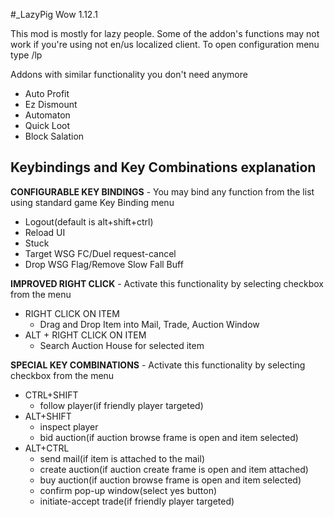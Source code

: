 #_LazyPig Wow 1.12.1 

This mod is mostly for lazy people.
Some of the addon's functions may not work if you're using not en/us localized client.
To open configuration menu type /lp

Addons with similar functionality you don't need anymore
- Auto Profit
- Ez Dismount
- Automaton
- Quick Loot
- Block Salation

## Keybindings and Key Combinations explanation 

**CONFIGURABLE KEY BINDINGS** - You may bind any function from the list using standard game Key Binding menu
- Logout(default is alt+shift+ctrl)
- Reload UI
- Stuck
- Target WSG FC/Duel request-cancel
- Drop WSG Flag/Remove Slow Fall Buff

**IMPROVED RIGHT CLICK** - Activate this functionality by selecting checkbox from the menu
- RIGHT CLICK ON ITEM
  - Drag and Drop Item into Mail, Trade, Auction Window
- ALT + RIGHT CLICK ON ITEM
  - Search Auction House for selected item

**SPECIAL KEY COMBINATIONS** - Activate this functionality by selecting checkbox from the menu
- CTRL+SHIFT
  - follow player(if friendly player targeted)
- ALT+SHIFT
  - inspect player
  - bid auction(if auction browse frame is open and item selected)
- ALT+CTRL
  - send mail(if item is attached to the mail)
  - create auction(if auction create frame is open and item attached)
  - buy auction(if auction browse frame is open and item selected)
  - confirm pop-up window(select yes button)
  - initiate-accept trade(if friendly player targeted)




